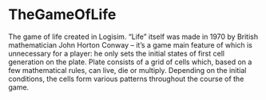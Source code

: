 # TheGameOfLife
The game of life created in Logisim.
“Life” itself was made in 1970 by British mathematician John Horton Conway – it’s a game main feature of which is unnecessary for a player: he only sets the initial states of first cell generation on the plate. Plate consists of a grid of cells which, based on a few mathematical rules, can live, die or multiply. Depending on the initial conditions, the cells form various patterns throughout the course of the game.

